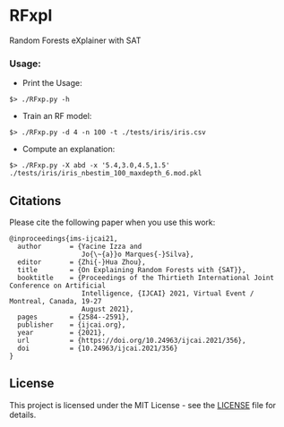 # RFxpl
Random Forests eXplainer with SAT


### Usage:


* Print the Usage:

<code>$> ./RFxp.py -h </code>

* Train an RF model:

<code>$> ./RFxp.py -d 4 -n 100  -t  ./tests/iris/iris.csv </code>

* Compute an explanation:

<code>$> ./RFxp.py -X abd -x '5.4,3.0,4.5,1.5' ./tests/iris/iris_nbestim_100_maxdepth_6.mod.pkl </code>


## Citations

Please cite the following paper when you use this work:

```
@inproceedings{ims-ijcai21,
  author       = {Yacine Izza and
                  Jo{\~{a}}o Marques{-}Silva},
  editor       = {Zhi{-}Hua Zhou},
  title        = {On Explaining Random Forests with {SAT}},
  booktitle    = {Proceedings of the Thirtieth International Joint Conference on Artificial
                  Intelligence, {IJCAI} 2021, Virtual Event / Montreal, Canada, 19-27
                  August 2021},
  pages        = {2584--2591},
  publisher    = {ijcai.org},
  year         = {2021},
  url          = {https://doi.org/10.24963/ijcai.2021/356},
  doi          = {10.24963/ijcai.2021/356}
}

```

## License

This project is licensed under the MIT License - see the [LICENSE](LICENSE) file for details.
